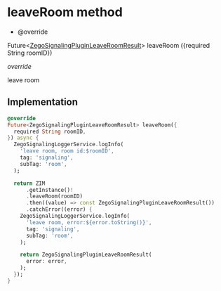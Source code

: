 


# leaveRoom method







- @override

Future&lt;[ZegoSignalingPluginLeaveRoomResult](../../zego_uikit_prebuilt_live_audio_room/ZegoSignalingPluginLeaveRoomResult-class.md)> leaveRoom
({required String roomID})

_<span class="feature">override</span>_



<p>leave room</p>



## Implementation

```dart
@override
Future<ZegoSignalingPluginLeaveRoomResult> leaveRoom({
  required String roomID,
}) async {
  ZegoSignalingLoggerService.logInfo(
    'leave room, room id:$roomID',
    tag: 'signaling',
    subTag: 'room',
  );

  return ZIM
      .getInstance()!
      .leaveRoom(roomID)
      .then((value) => const ZegoSignalingPluginLeaveRoomResult())
      .catchError((error) {
    ZegoSignalingLoggerService.logInfo(
      'leave room, error:${error.toString()}',
      tag: 'signaling',
      subTag: 'room',
    );

    return ZegoSignalingPluginLeaveRoomResult(
      error: error,
    );
  });
}
```







